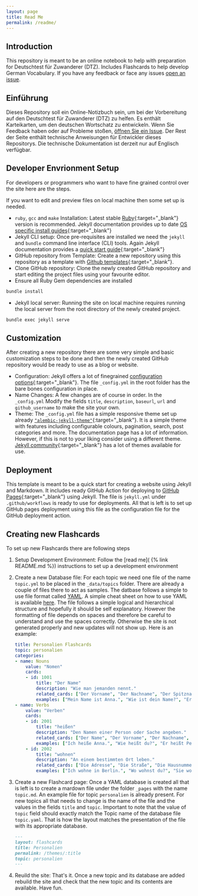```yaml
---
layout: page
title: Read Me
permalink: /readme/
---
```


## Introduction
This repository is meant to be an online notebook to help with preparation for Deutschtest für Zuwanderer (DTZ). Includes Flashcards to help develop German Vocabulary. 
If you have any feedback or face any issues [open an issue](https://github.com/vshanbha/DTZNotizbuch/issues/new/choose).

## Einführung
Dieses Repository soll ein Online-Notizbuch sein, um bei der Vorbereitung auf den Deutschtest für Zuwanderer (DTZ) zu helfen. Es enthält Karteikarten, um den deutschen Wortschatz zu entwickeln.
Wenn Sie Feedback haben oder auf Probleme stoßen, [öffnen Sie ein Issue](https://github.com/vshanbha/DTZNotizbuch/issues/new/choose).
Der Rest der Seite enthält technische Anweisungen für Entwickler dieses Repositorys. Die technische Dokumentation ist derzeit nur auf Englisch verfügbar.

## Developer Envrionment Setup
For developers or programmers who want to have fine grained control over the site here are the steps. 

If you want to edit and preview files on local machine then some set up is needed.
- `ruby`, `gcc` and `make` Installation: Latest stable [Ruby](https://www.ruby-lang.org/en/downloads/){:target="_blank"} version is recommended. Jekyll documentation provides up to date [OS specific install guides](https://jekyllrb.com/docs/installation){:target="_blank"}
- Jekyll CLI setup: Once pre-requisites are installed we need the `jekyll` and `bundle` command line interface (CLI) tools. Again Jekyll documentation provides a [quick start guide](https://jekyllrb.com/docs/#instructions){:target="_blank"}
- GitHub repository from Template: Create a new repository using this repository as a template with [Github templates](https://github.com/new?template_name=github_jekyll_pages_demo&template_owner=vshanbha){:target="_blank"}. 
- Clone GitHub repository: Clone the newly created GitHub repository and start editing the project files using your favourite editor.
- Ensure all Ruby Gem dependencies are installed
```bash
bundle install
```
- Jekyll local server: Running the site on local machine requires running the local server from the root directory of the newly created project.
```bash
bundle exec jekyll serve
```
## Customization
After creating a new repository there are some very simple and basic customization steps to be done and then the newly created GitHub repository would be ready to use as a blog or website. 
- Configuration: Jekyll offers a lot of finegrained [configuration options](https://jekyllrb.com/docs/configuration/){:target="_blank"}. The file `_config.yml` in the root folder has the bare bones configuration in place. 
- Name Changes: A few changes are of course in order. In the `_config.yml` Modify the fields `title`, `description`, `baseurl`, `url` and `github_username` to make the site your own.
- Theme: The `_config.yml` file has a simple responsive theme set up already [`"alembic-jekyll-theme"`](https://github.com/daviddarnes/alembic){:target="_blank"}. It is a simple theme with features including configurable colours, pagination, search, post categories and more. The documentation page has a lot of information. However, if this is not to your liking consider using a different theme. [Jekyll community](https://jekyllrb.com/docs/themes/){:target="_blank"} has a lot of themes available for use. 

## Deployment 
This template is meant to be a quick start for creating a website using Jekyll and Markdown. It includes ready GitHub Action for deploying to [GitHub Pages](https://pages.github.com/){:target="_blank"} using Jekyll. The file is `jekyll.yml` under `.github/workflows` is ready to use for deployments. All that is left is to set up GitHub pages deployment using this file as the configuration file for the GitHub deployment action.  

## Creating new Flashcards
To set up new Flashcards there are following steps

1. Setup Development Environment:
Follow the [read me]( {% link README.md %}) instructions to set up a development environment

2. Create a new Database file:
For each topic we need one file of the name `topic.yml` to be placed in the `_data/topics` folder. There are already a couple of files there to act as samples.
The datbase follows a simple to use file format called [YAML](https://yaml.org/). A simple cheat sheet on how to use YAML is available [here](https://yamline.com/tutorial/). 
The file follows a simple logical and hierarchical structure and hopefully it should be self explanatory. However the formatting of file depends on spaces and therefore be careful to understand and use the spaces correctly. Otherwise the site is not generated properly and new updates will not show up.
Here is an example:

    ```yaml
    title: Personalien Flashcards
    topic: personalien
    categories:
    - name: Nouns
        value: "Nomen"
        cards:
        - id: 1001
            title: "Der Name"
            description: "Wie man jemanden nennt."
            related_cards: ["Der Vorname", "Der Nachname", "Der Spitzname", "Der Familienname", "Der Mädchenname"]
            examples: ["Mein Name ist Anna.", "Wie ist dein Name?", "Er hat einen ungewöhnlichen Namen."]
    - name: Verbs
        value: "Verben"
        cards:
        - id: 2001
            title: "heißen"
            description: "Den Namen einer Person oder Sache angeben."
            related_cards: ["Der Name", "Der Vorname", "Der Nachname", "Der Spitzname", "Der Familienname"]
            examples: ["Ich heiße Anna.", "Wie heißt du?", "Er heißt Peter."]
        - id: 2002
            title: "wohnen"
            description: "An einem bestimmten Ort leben."
            related_cards: ["Die Adresse", "Die Straße", "Die Hausnummer", "Der Wohnort", "Das Land"]
            examples: ["Ich wohne in Berlin.", "Wo wohnst du?", "Sie wohnt in einer kleinen Stadt."]
    ```

3. Create a new Flashcard page:
Once a YAML database is created all that is left is to create a mardown file under the folder `_pages` with the name `topic.md`. An example file for topic `personalien` is already present. For new topics all that needs to change is the name of the file and the values in the fields `title` and `topic`. 
Important to note that the value of `topic` field should exactly match the Topic name of the database file `topic.yaml`. That is how the layout matches the presentation of the file with its appropriate database.

    ```markdown
    ---
    layout: flashcards
    title: Personalien
    permalink: /themes/:title
    topic: personalien
    ---
    ```

4. Reuild the site:
That's it. Once a new topic and its database are added rebuild the site and check that the new topic and its contents are available. Have fun.